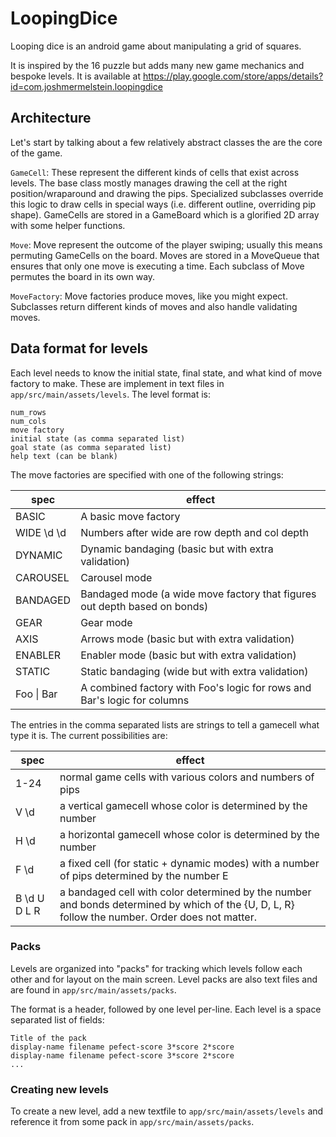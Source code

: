 # LoopingDice
Looping dice is an android game about manipulating a grid of squares.

It is inspired by the 16 puzzle but adds many new game mechanics and bespoke
levels. It is available at
https://play.google.com/store/apps/details?id=com.joshmermelstein.loopingdice

## Architecture

Let's start by talking about a few relatively abstract classes the are the core
of the game.

`GameCell`: These represent the different kinds of cells that exist across levels.
The base class mostly manages drawing the cell at the right position/wraparound
and drawing the pips. Specialized subclasses override this logic to draw cells
in special ways (i.e. different outline, overriding pip shape). GameCells are
stored in a GameBoard which is a glorified 2D array with some helper functions.

`Move`: Move represent the outcome of the player swiping; usually this means
permuting GameCells on the board. Moves are stored in a MoveQueue that ensures
that only one move is executing a time. Each subclass of Move permutes the board
in its own way.

`MoveFactory`: Move factories produce moves, like you might expect. Subclasses
return different kinds of moves and also handle validating moves.

## Data format for levels

Each level needs to know the initial state, final state, and what kind of move
factory to make. These are implement in text files in
`app/src/main/assets/levels`. The level format is:

```
num_rows
num_cols
move factory
initial state (as comma separated list)
goal state (as comma separated list)
help text (can be blank)
```

The move factories are specified with one of the following strings:


| spec | effect | 
| --- | --- |
| BASIC | A basic move factory |
| WIDE \d \d | Numbers after wide are row depth and col depth |
| DYNAMIC | Dynamic bandaging (basic but with extra validation) |
| CAROUSEL | Carousel mode |
| BANDAGED | Bandaged mode (a wide move factory that figures out depth based on bonds)|
| GEAR | Gear mode |
| AXIS | Arrows mode (basic but with extra validation) |
| ENABLER | Enabler mode (basic but with extra validation) |
| STATIC | Static bandaging (wide but with extra validation) |
| Foo \| Bar | A combined factory with Foo's logic for rows and Bar's logic for columns |

The entries in the comma separated lists are strings to tell a gamecell what
type it is. The current possibilities are:

| spec | effect | 
| --- | --- |
|1-24 | normal game cells with various colors and numbers of pips|
|V \d | a vertical gamecell whose color is determined by the number|
|H \d | a horizontal  gamecell whose color is determined by the number|
|F \d | a fixed cell (for static + dynamic modes) with a number of pips determined by the number E | An enabler cell|
|B \d U D L R | a bandaged cell with color determined by the number and bonds determined by which of the {U, D, L, R} follow the number. Order does not matter.|

### Packs

Levels are organized into "packs" for tracking which levels follow each other
and for layout on the main screen. Level packs are also text files and are found
in `app/src/main/assets/packs`.

The format is a header, followed by one level per-line. Each level is a space
separated list of fields:

```
Title of the pack
display-name filename pefect-score 3*score 2*score
display-name filename pefect-score 3*score 2*score
...
```

### Creating new levels

To create a new level, add a new textfile to `app/src/main/assets/levels` and
reference it from some pack in `app/src/main/assets/packs`.
